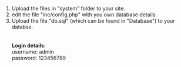1. Upload the files in "system" folder to your site. <br>
2. edit the file "inc/config.php" with you own database details. <br>
3. Upload the file "db.sql" (which can be found in "Database") to your databse. <br>
<br><br>
<b>Login details:</b> <br>
username: admin <br>
password: 123456789